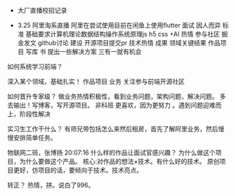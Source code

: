 - 大厂直播校招记录

- 3.25 阿里淘系直播
阿里在尝试使用目前在闲鱼上使用flutter
面试 因人而异 标准
基础要求计算机理论数据结构操作系统原理js h5 css  +AI
热情 参与社区 掘金发文 github讨论 建设 开源项目提交pr  技术热情
成果  领域关键结果  作品项目 写库  书  提出一些解决方案
三有一就有机会

如何系统学习前端？

深入某个领域，基础扎实！
作品项目 业务
关注参与前端开源社区

如何晋升专家级？
做业务热情积极性，看到业务问题，架构问题，解决问题。
多去输出！写博客，写开源项目。
非科班 更喜欢，因为更努力 。遇到问题迎难而上，阶段性解决

实习生工作干什么？
有师兄带包括怎么来然后租房，首先了解阿里业务，然后慢慢安排简单任务。

物联网二班，张博扬 20:07:16
什么样的作品让面试官感兴趣？
为什么做这个项目，为什么要做这个产品。
核心:对作品的想法×技术。有什么好的技术。
原创项目更好，仿项目的话，要倾向于技术。技术亮点。

转正？
热情，拼。说白了996。

